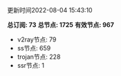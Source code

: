 更新时间2022-08-04 15:43:10

**总订阅: 73**
**总节点: 1725**
**有效节点: 967**
- v2ray节点: 79
- ss节点: 659
- trojan节点: 228
- ssr节点: 1
